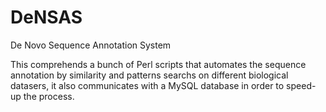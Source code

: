 # DeNSAS
De Novo Sequence Annotation System

This comprehends a bunch of Perl scripts that automates the sequence annotation by similarity and patterns searchs on different biological datasers, it also communicates with a MySQL database in order to speed-up the process.
